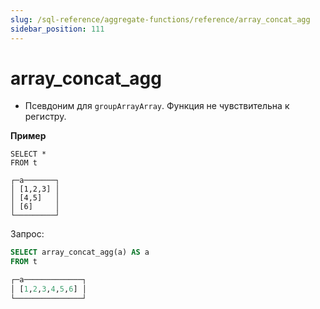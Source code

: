 ```yaml
---
slug: /sql-reference/aggregate-functions/reference/array_concat_agg
sidebar_position: 111
---
```



# array_concat_agg 
- Псевдоним для `groupArrayArray`. Функция не чувствительна к регистру.

**Пример**

```text
SELECT *
FROM t

┌─a───────┐
│ [1,2,3] │
│ [4,5]   │
│ [6]     │
└─────────┘

```

Запрос:

```sql
SELECT array_concat_agg(a) AS a
FROM t

┌─a─────────────┐
│ [1,2,3,4,5,6] │
└───────────────┘
```
